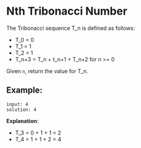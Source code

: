 # Nth Tribonacci Number

The Tribonacci sequence T_n is defined as follows:

* T_0 = 0
* T_1 = 1
* T_2 = 1
* T_n+3 = T_n + t_n+1 + T_n+2 for n >= 0

Given `n`, return the value for T_n.

## Example:
```
input: 4
solution: 4
```

**Explanation**:
* T_3 = 0 + 1 + 1 = 2
* T_4 = 1 + 1 + 2 = 4